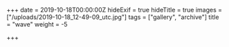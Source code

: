 +++
date = 2019-10-18T00:00:00Z
hideExif = true
hideTitle = true
images = ["/uploads/2019-10-18_12-49-09_utc.jpg"]
tags = ["gallery", "archive"]
title = "wave"
weight = -5

+++
